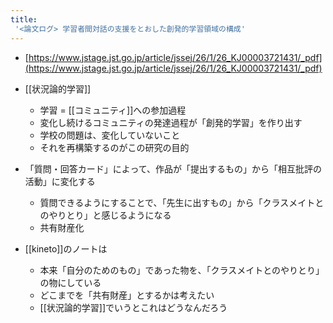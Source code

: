 ```yaml
---
title:
 '<論文ログ> 学習者間対話の支援をとおした創発的学習領域の構成'
---
```


- [https://www.jstage.jst.go.jp/article/jssej/26/1/26_KJ00003721431/_pdf](https://www.jstage.jst.go.jp/article/jssej/26/1/26_KJ00003721431/_pdf)
- [[状況論的学習]]
    - 学習 = [[コミュニティ]]への参加過程
    - 変化し続けるコミュニティの発達過程が「創発的学習」を作り出す
    - 学校の問題は、変化していないこと
    - それを再構築するのがこの研究の目的

- 「質問・回答カード」によって、作品が「提出するもの」から「相互批評の活動」に変化する
    - 質問できるようにすることで、「先生に出すもの」から「クラスメイトとのやりとり」と感じるようになる
    - 共有財産化

- [[kineto]]のノートは
    - 本来「自分のためのもの」であった物を、「クラスメイトとのやりとり」の物にしている
    - どこまでを「共有財産」とするかは考えたい
    - [[状況論的学習]]でいうとこれはどうなんだろう




